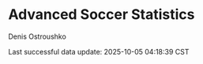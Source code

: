 # Advanced Soccer Statistics
Denis Ostroushko

<!-- gfm -->

Last successful data update: 2025-10-05 04:18:39 CST
